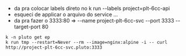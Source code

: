 - da pra colocar labels direto no k run --labels project=plt-6cc-api
- esqueci de applicar o arquivo do service ...
- da pra fazer o 3333:80 => --name project-plt-6cc-svc --port 3333 --target-port 80

```
k -n pluto get ep
k run tmp --restart=Never --rm --image=nginx:alpine -i -- curl http://project-plt-6cc-svc.pluto:3333
```